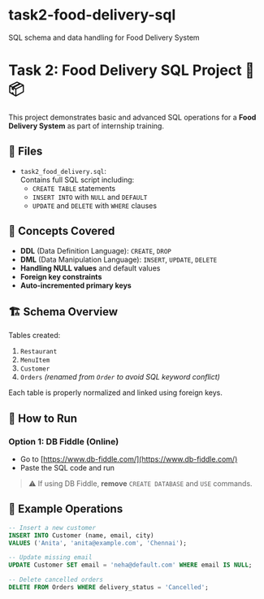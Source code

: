 # task2-food-delivery-sql
SQL schema and data handling for Food Delivery System
# Task 2: Food Delivery SQL Project 🍔📦

This project demonstrates basic and advanced SQL operations for a **Food Delivery System** as part of internship training.

## 📁 Files

- `task2_food_delivery.sql`:  
  Contains full SQL script including:
  - `CREATE TABLE` statements
  - `INSERT INTO` with `NULL` and `DEFAULT`
  - `UPDATE` and `DELETE` with `WHERE` clauses

## 🧠 Concepts Covered

- **DDL** (Data Definition Language): `CREATE`, `DROP`
- **DML** (Data Manipulation Language): `INSERT`, `UPDATE`, `DELETE`
- **Handling NULL values** and default values
- **Foreign key constraints**
- **Auto-incremented primary keys**

## 🏗️ Schema Overview

Tables created:

1. `Restaurant`
2. `MenuItem`
3. `Customer`
4. `Orders` *(renamed from `Order` to avoid SQL keyword conflict)*

Each table is properly normalized and linked using foreign keys.

## 🧪 How to Run

### Option 1: DB Fiddle (Online)
- Go to [https://www.db-fiddle.com/](https://www.db-fiddle.com/)
- Paste the SQL code and run

> ⚠️ If using DB Fiddle, **remove** `CREATE DATABASE` and `USE` commands.

## 📌 Example Operations

```sql
-- Insert a new customer
INSERT INTO Customer (name, email, city)
VALUES ('Anita', 'anita@example.com', 'Chennai');

-- Update missing email
UPDATE Customer SET email = 'neha@default.com' WHERE email IS NULL;

-- Delete cancelled orders
DELETE FROM Orders WHERE delivery_status = 'Cancelled';

